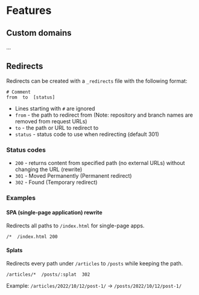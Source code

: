 # Features

## Custom domains

...

## Redirects

Redirects can be created with a `_redirects` file with the following format:

```
# Comment
from  to  [status]
```

* Lines starting with `#` are ignored
* `from` - the path to redirect from (Note: repository and branch names are removed from request URLs)
* `to` - the path or URL to redirect to
* `status` - status code to use when redirecting (default 301)

### Status codes

* `200` - returns content from specified path (no external URLs) without changing the URL (rewrite)
* `301` - Moved Permanently (Permanent redirect)
* `302` - Found (Temporary redirect)

### Examples

#### SPA (single-page application) rewrite

Redirects all paths to `/index.html` for single-page apps.

```
/*  /index.html 200
```

#### Splats

Redirects every path under `/articles` to `/posts` while keeping the path.

```
/articles/*  /posts/:splat  302
```

Example: `/articles/2022/10/12/post-1/` -> `/posts/2022/10/12/post-1/`
